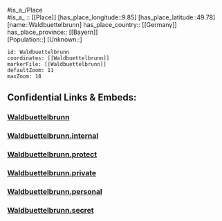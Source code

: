 ﻿---
location: [49.78,9.85] 
mapzoom: [7,12] 
mapmarker: city 
type: City
tags:
- geo/City


SpocWebEntityId: 35403
isDeleted: false
confidential: public

---
#is_a_/Place  
#is_a_ :: [[Place]] 
[has_place_longitude::9.85] 
[has_place_latitude::49.78] 
[name::Waldbuettelbrunn] 
has_place_country:: [[Germany]]  
has_place_province:: [[Bayern]]  
[Population::] 
[Unknown::] 


```leaflet
id: Waldbuettelbrunn
coordinates: [[Waldbuettelbrunn]] 
markerFile: [[Waldbuettelbrunn]] 
defaultZoom: 11 
maxZoom: 18
```


## Confidential Links & Embeds: 

### [Waldbuettelbrunn](/_public/Earth/Continent/Europe/Europe~Central/Germany/Germany~West/Bayern/counties~Bayern/Würzburg/cities~Würzburg/Waldbüttelbrunn/City/Waldbuettelbrunn.md) 

### [Waldbuettelbrunn.internal](/_internal/Earth/Continent/Europe/Europe~Central/Germany/Germany~West/Bayern/counties~Bayern/Würzburg/cities~Würzburg/Waldbüttelbrunn/City/Waldbuettelbrunn.internal.md) 

### [Waldbuettelbrunn.protect](/_protect/Earth/Continent/Europe/Europe~Central/Germany/Germany~West/Bayern/counties~Bayern/Würzburg/cities~Würzburg/Waldbüttelbrunn/City/Waldbuettelbrunn.protect.md) 

### [Waldbuettelbrunn.private](/_private/Earth/Continent/Europe/Europe~Central/Germany/Germany~West/Bayern/counties~Bayern/Würzburg/cities~Würzburg/Waldbüttelbrunn/City/Waldbuettelbrunn.private.md) 

### [Waldbuettelbrunn.personal](/_personal/Earth/Continent/Europe/Europe~Central/Germany/Germany~West/Bayern/counties~Bayern/Würzburg/cities~Würzburg/Waldbüttelbrunn/City/Waldbuettelbrunn.personal.md) 

### [Waldbuettelbrunn.secret](/_secret/Earth/Continent/Europe/Europe~Central/Germany/Germany~West/Bayern/counties~Bayern/Würzburg/cities~Würzburg/Waldbüttelbrunn/City/Waldbuettelbrunn.secret.md) 

